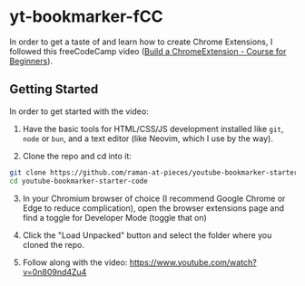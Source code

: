 # yt-bookmarker-fCC

In order to get a taste of and learn how to create Chrome Extensions, I followed this freeCodeCamp video ([Build a ChromeExtension - Course for Beginners](https://www.youtube.com/watch?v=0n809nd4Zu4)).

## Getting Started

In order to get started with the video:

1. Have the basic tools for HTML/CSS/JS development installed like `git`, `node` or `bun`, and a text editor (like Neovim, which I use by the way).

2. Clone the repo and cd into it:

```bash
git clone https://github.com/raman-at-pieces/youtube-bookmarker-starter-code
cd youtube-bookmarker-starter-code
```

3. In your Chromium browser of choice (I recommend Google Chrome or Edge to reduce complication), open the browser extensions page and find a toggle for Developer Mode (toggle that on)

4. Click the "Load Unpacked" button and select the folder where you cloned the repo.

5. Follow along with the video: https://www.youtube.com/watch?v=0n809nd4Zu4
